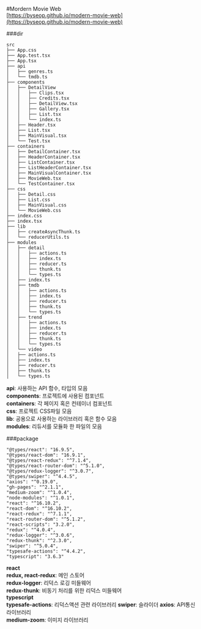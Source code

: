 #Mordern Movie Web  
[https://byseop.github.io/modern-movie-web](https://byseop.github.io/modern-movie-web)

###dir

```
src
├── App.css
├── App.test.tsx
├── App.tsx
├── api
│   ├── genres.ts
│   └── tmdb.ts
├── components
│   ├── DetailView
│   │   ├── Clips.tsx
│   │   ├── Credits.tsx
│   │   ├── DetailView.tsx
│   │   ├── Gallery.tsx
│   │   ├── List.tsx
│   │   └── index.ts
│   ├── Header.tsx
│   ├── List.tsx
│   ├── MainVisual.tsx
│   └── Test.tsx
├── containers
│   ├── DetailContainer.tsx
│   ├── HeaderContainer.tsx
│   ├── ListContainer.tsx
│   ├── ListHeaderContainer.tsx
│   ├── MainVisualContainer.tsx
│   ├── MovieWeb.tsx
│   └── TestContainer.tsx
├── css
│   ├── Detail.css
│   ├── List.css
│   ├── MainVisual.css
│   └── MovieWeb.css
├── index.css
├── index.tsx
├── lib
│   ├── createAsyncThunk.ts
│   └── reducerUtils.ts
├── modules
│   ├── detail
│   │   ├── actions.ts
│   │   ├── index.ts
│   │   ├── reducer.ts
│   │   ├── thunk.ts
│   │   └── types.ts
│   ├── index.ts
│   ├── tmdb
│   │   ├── actions.ts
│   │   ├── index.ts
│   │   ├── reducer.ts
│   │   ├── thunk.ts
│   │   └── types.ts
│   ├── trend
│   │   ├── actions.ts
│   │   ├── index.ts
│   │   ├── reducer.ts
│   │   ├── thunk.ts
│   │   └── types.ts
│   └── video
│   ├── actions.ts
│   ├── index.ts
│   ├── reducer.ts
│   ├── thunk.ts
│   └── types.ts
```

**api**: 사용하는 API 함수, 타입의 모음  
**components**: 프로젝트에 사용된 컴포넌트  
**containers**: 각 페이지 혹은 컨테이너 컴포넌트  
**css**: 프로젝트 CSS파일 모음  
**lib**: 공용으로 사용하는 라이브러리 혹은 함수 모음  
**modules**: 리듀서를 모듈화 한 파일의 모음

###package

```
"@types/react": "16.9.5",
"@types/react-dom": "16.9.1",
"@types/react-redux": "^7.1.4",
"@types/react-router-dom": "^5.1.0",
"@types/redux-logger": "^3.0.7",
"@types/swiper": "^4.4.5",
"axios": "^0.19.0",
"gh-pages": "^2.1.1",
"medium-zoom": "^1.0.4",
"node-modules": "^1.0.1",
"react": "^16.10.2",
"react-dom": "^16.10.2",
"react-redux": "^7.1.1",
"react-router-dom": "^5.1.2",
"react-scripts": "3.2.0",
"redux": "^4.0.4",
"redux-logger": "^3.0.6",
"redux-thunk": "^2.3.0",
"swiper": "^5.0.4",
"typesafe-actions": "^4.4.2",
"typescript": "3.6.3"
```

**react**  
**redux, react-redux**: 메인 스토어  
**redux-logger**: 리덕스 로깅 미들웨어  
**redux-thunk**: 비동기 처리를 위한 리덕스 미들웨어  
**typescript**  
**typesafe-actions**: 리덕스액션 관련 라이브러리
**swiper**: 슬라이더
**axios**: API통신 라이브러리  
**medium-zoom**: 이미지 라이브러리
